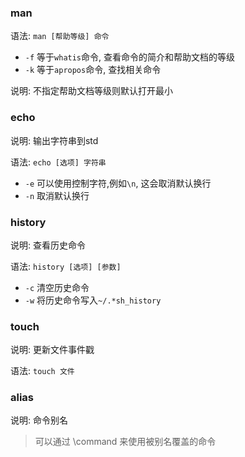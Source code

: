 ### man

语法: `man [帮助等级] 命令`

* `-f` 等于`whatis`命令, 查看命令的简介和帮助文档的等级
* `-k` 等于`apropos`命令, 查找相关命令

说明: 不指定帮助文档等级则默认打开最小

### echo

说明: 输出字符串到std

语法: `echo [选项] 字符串`

* `-e` 可以使用控制字符,例如`\n`, 这会取消默认换行
* `-n` 取消默认换行

### history

说明: 查看历史命令

语法: `history [选项] [参数]`

* `-c` 清空历史命令
* `-w` 将历史命令写入`~/.*sh_history`

### touch

说明: 更新文件事件戳

语法: `touch 文件`

### alias

说明: 命令别名

> 可以通过 \command 来使用被别名覆盖的命令

### 